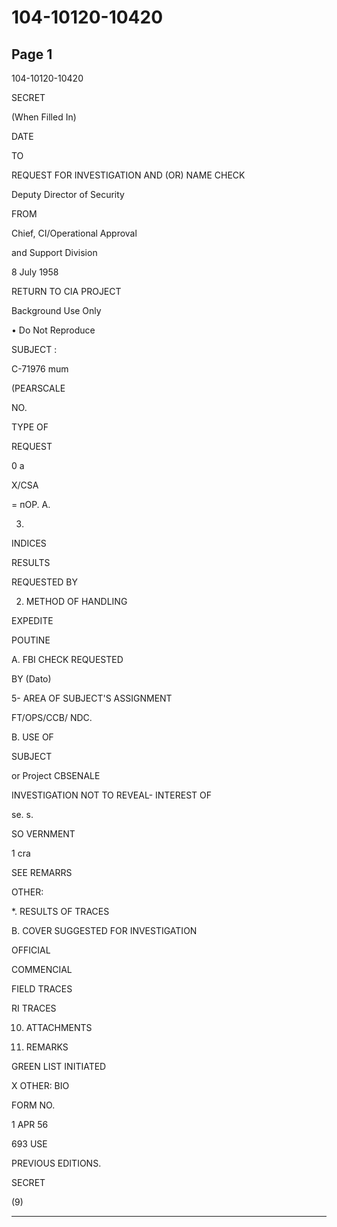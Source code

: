 # 104-10120-10420

## Page 1

104-10120-10420

SECRET

(When Filled In)

DATE

TO

REQUEST FOR INVESTIGATION AND (OR) NAME CHECK

Deputy Director of Security

FROM

Chief, CI/Operational Approval

and Support Division

8 July 1958

RETURN TO CIA PROJECT

Background Use Only

• Do Not Reproduce

SUBJECT :

C-71976 mum

(PEARSCALE

NO.

TYPE OF

REQUEST

0 a

X/CSA

= пОР. А.

3.

INDICES

RESULTS

REQUESTED BY

2. METHOD OF HANDLING

EXPEDITE

POUTINE

A. FBI CHECK REQUESTED

BY (Dato)

5- AREA OF SUBJECT'S ASSIGNMENT

FT/OPS/CCB/ NDC.

B. USE OF

SUBJECT

or Project CBSENALE

INVESTIGATION NOT TO REVEAL- INTEREST OF

se. s.

SO VERNMENT

1 cra

SEE REMARRS

OTHER:

*. RESULTS OF TRACES

B. COVER SUGGESTED FOR INVESTIGATION

OFFICIAL

COMMENCIAL

FIELD TRACES

RI TRACES

10. ATTACHMENTS

12. REMARKS

GREEN LIST INITIATED

X OTHER: BIO

FORM NO.

1 APR 56

693 USE

PREVIOUS EDITIONS.

SECRET

(9)

---

